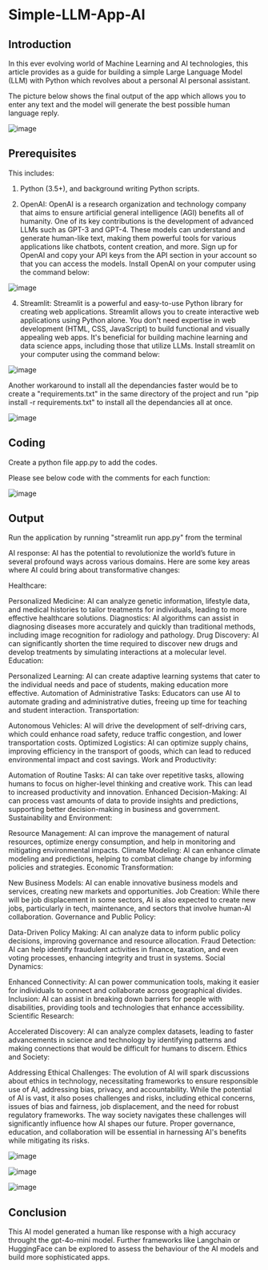 # Simple-LLM-App-AI

<h2 tabindex="-1" class="heading-element" dir="auto">Introduction</h2>
In this ever evolving world of Machine Learning and AI technologies, this article provides as a guide for building a simple Large Language Model (LLM) with Python which revolves about a personal AI personal assistant.

The picture below shows the final output of the app which allows you to enter any text and the model will generate the best possible human language reply.

![image](https://github.com/user-attachments/assets/551dc599-88a5-4fbc-a892-28c25254ab3f)

<h2 tabindex="-1" class="heading-element" dir="auto">Prerequisites</h2>
This includes:

1. Python (3.5+), and background writing Python scripts.

  
2. OpenAI: OpenAI is a research organization and technology company that aims to ensure artificial general intelligence (AGI) benefits all of humanity. One of its key contributions is the development of advanced LLMs such as GPT-3 and GPT-4. These models can understand and generate human-like text, making them powerful tools for various applications like chatbots, content creation, and more.
Sign up for OpenAI and copy your API keys from the API section in your account so that you can access the models.  Install OpenAI on your computer using the command below:

![image](https://github.com/user-attachments/assets/f1c750e4-711d-4f18-8fe6-3c80c84a8863)


4. Streamlit: Streamlit is a powerful and easy-to-use Python library for creating web applications. Streamlit allows you to create interactive web applications using Python alone. You don't need expertise in web development (HTML, CSS, JavaScript) to build functional and visually appealing web apps.
It's beneficial for building machine learning and data science apps, including those that utilize LLMs. Install streamlit on your computer using the command below:

![image](https://github.com/user-attachments/assets/c16d73d9-e52d-4e12-a48a-e535ecd442d3)

Another workaround to install all the dependancies faster would be to create a "requirements.txt" in the same directory of the project and run "pip install -r requirements.txt" to install all the dependancies all at once.

![image](https://github.com/user-attachments/assets/7f847804-17f3-4251-9388-0c038955d675)

<h2 tabindex="-1" class="heading-element" dir="auto">Coding</h2>
Create a python file app.py to add the codes.

Please see below code with the comments for each function:

![image](https://github.com/user-attachments/assets/51c7d0cb-746b-4c73-b2ac-a49b65ed598d)


<h2 tabindex="-1" class="heading-element" dir="auto">Output</h2>
Run the application by running "streamlit run app.py" from the terminal 

AI response:
AI has the potential to revolutionize the world’s future in several profound ways across various domains. Here are some key areas where AI could bring about transformative changes:

Healthcare:

Personalized Medicine: AI can analyze genetic information, lifestyle data, and medical histories to tailor treatments for individuals, leading to more effective healthcare solutions.
Diagnostics: AI algorithms can assist in diagnosing diseases more accurately and quickly than traditional methods, including image recognition for radiology and pathology.
Drug Discovery: AI can significantly shorten the time required to discover new drugs and develop treatments by simulating interactions at a molecular level.
Education:

Personalized Learning: AI can create adaptive learning systems that cater to the individual needs and pace of students, making education more effective.
Automation of Administrative Tasks: Educators can use AI to automate grading and administrative duties, freeing up time for teaching and student interaction.
Transportation:

Autonomous Vehicles: AI will drive the development of self-driving cars, which could enhance road safety, reduce traffic congestion, and lower transportation costs.
Optimized Logistics: AI can optimize supply chains, improving efficiency in the transport of goods, which can lead to reduced environmental impact and cost savings.
Work and Productivity:

Automation of Routine Tasks: AI can take over repetitive tasks, allowing humans to focus on higher-level thinking and creative work. This can lead to increased productivity and innovation.
Enhanced Decision-Making: AI can process vast amounts of data to provide insights and predictions, supporting better decision-making in business and government.
Sustainability and Environment:

Resource Management: AI can improve the management of natural resources, optimize energy consumption, and help in monitoring and mitigating environmental impacts.
Climate Modeling: AI can enhance climate modeling and predictions, helping to combat climate change by informing policies and strategies.
Economic Transformation:

New Business Models: AI can enable innovative business models and services, creating new markets and opportunities.
Job Creation: While there will be job displacement in some sectors, AI is also expected to create new jobs, particularly in tech, maintenance, and sectors that involve human-AI collaboration.
Governance and Public Policy:

Data-Driven Policy Making: AI can analyze data to inform public policy decisions, improving governance and resource allocation.
Fraud Detection: AI can help identify fraudulent activities in finance, taxation, and even voting processes, enhancing integrity and trust in systems.
Social Dynamics:

Enhanced Connectivity: AI can power communication tools, making it easier for individuals to connect and collaborate across geographical divides.
Inclusion: AI can assist in breaking down barriers for people with disabilities, providing tools and technologies that enhance accessibility.
Scientific Research:

Accelerated Discovery: AI can analyze complex datasets, leading to faster advancements in science and technology by identifying patterns and making connections that would be difficult for humans to discern.
Ethics and Society:

Addressing Ethical Challenges: The evolution of AI will spark discussions about ethics in technology, necessitating frameworks to ensure responsible use of AI, addressing bias, privacy, and accountability.
While the potential of AI is vast, it also poses challenges and risks, including ethical concerns, issues of bias and fairness, job displacement, and the need for robust regulatory frameworks. The way society navigates these challenges will significantly influence how AI shapes our future. Proper governance, education, and collaboration will be essential in harnessing AI's benefits while mitigating its risks.

![image](https://github.com/user-attachments/assets/ddb1a65d-8b6b-4f83-8889-8564ca72b3a9)

![image](https://github.com/user-attachments/assets/adea5c27-698a-436d-8417-da5ff0c95a67)

![image](https://github.com/user-attachments/assets/3332eecd-eb1c-4161-ab3e-bfd3069f8607)

<h2 tabindex="-1" class="heading-element" dir="auto">Conclusion</h2>
This AI model generated a human like response with a high accuracy throught the gpt-4o-mini model. Further frameworks like Langchain or HuggingFace can be explored to assess the behaviour of the AI models and build more sophisticated apps.
